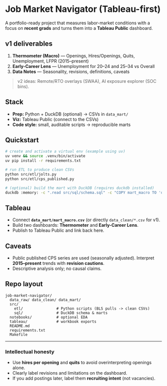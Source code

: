 # Job Market Navigator (Tableau-first)

A portfolio-ready project that measures labor-market conditions with a focus on **recent grads** and turns them into a **Tableau Public** dashboard.

## v1 deliverables
1. **Thermometer (Macro)** — Openings, Hires/Openings, Quits, Unemployment, LFPR (2015–present)  
2. **Early-Career Lens** — Unemployment for 20–24 and 25–34 vs Overall  
3. **Data Notes** — Seasonality, revisions, definitions, caveats

> v2 ideas: Remote/RTO overlays (SWAA), AI exposure explorer (SOC bins).

## Stack
- **Prep:** Python + DuckDB (optional) → CSVs in `data_mart/`  
- **Viz:** Tableau Public (connect to the CSVs)  
- **Code style:** small, auditable scripts → reproducible marts

## Quickstart
```bash
# create and activate a virtual env (example using uv)
uv venv && source .venv/bin/activate
uv pip install -r requirements.txt

# run ETL to produce clean CSVs
python src/etl/jolts.py
python src/etl/cps_published.py

# (optional) build the mart with DuckDB (requires duckdb installed)
duckdb :memory: -c ".read src/sql/schema.sql" -c "COPY mart_macro TO 'data_mart/mart_macro.csv' (HEADER, DELIMITER ',');"
```

## Tableau
- Connect **`data_mart/mart_macro.csv`** (or directly `data_clean/*.csv` for v1).  
- Build two dashboards: **Thermometer** and **Early-Career Lens**.  
- Publish to Tableau Public and link back here.

## Caveats
- Public published CPS series are used (seasonally adjusted). Interpret **2015–present** trends with **revision cautions**.  
- Descriptive analysis only; no causal claims.

## Repo layout
```
job-market-navigator/
  data_raw/ data_clean/ data_mart/
  src/
    etl/               # Python scripts (BLS pulls -> clean CSVs)
    sql/               # DuckDB schema & marts
  notebooks/           # optional EDA
  tableau/             # workbook exports
  README.md
  requirements.txt
  Makefile
```

---

### Intellectual honesty
- Use **hires per opening** and **quits** to avoid overinterpreting openings alone.
- Clearly label revisions and limitations on the dashboard.
- If you add postings later, label them **recruiting intent** (not vacancies).
